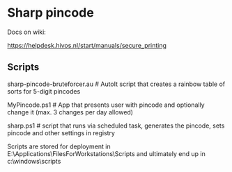 # Sharp pincode

Docs on wiki:

https://helpdesk.hivos.nl/start/manuals/secure_printing

## Scripts
sharp-pincode-bruteforcer.au   # AutoIt script that creates a rainbow table of sorts for 5-digit pincodes

MyPincode.ps1                  # App that presents user with pincode and optionally change it (max. 3 changes per day allowed)

sharp.ps1                      # script that runs via scheduled task, generates the pincode, sets pincode and other settings in registry

Scripts are stored for deployment in E:\Applications\FilesForWorkstations\Scripts and ultimately end up in c:\windows\scripts
